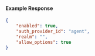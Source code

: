 <!-- Code generated for API Clients. DO NOT EDIT. -->

#### Example Response

```json
{
	"enabled": true,
	"auth_provider_id": "agent",
	"realm": "",
	"allow_options": true
}
```
